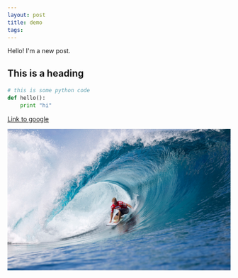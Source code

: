 ```yaml
---
layout: post
title: demo
tags:
---
```


Hello! I'm a new post.

## This is a heading

~~~python
# this is some python code
def hello():
    print "hi"
~~~

[Link to google](http://google.com)

![Surfer](/img/demo/surfer.jpg)
